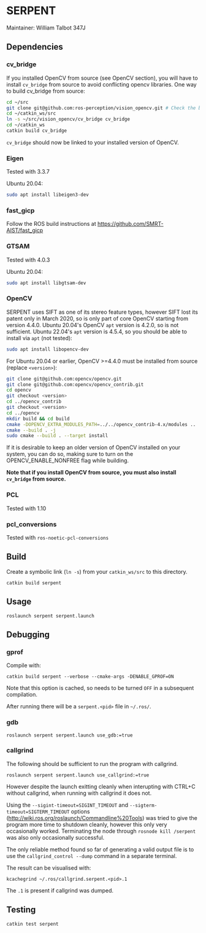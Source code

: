 # SERPENT

Maintainer: William Talbot 347J

## Dependencies

### cv_bridge

If you installed OpenCV from source (see OpenCV section), you will have to install `cv_bridge` from source to avoid conflicting opencv libraries. One way to build cv_bridge from source:
```bash
cd ~/src
git clone git@github.com:ros-perception/vision_opencv.git # Check the branch matches your ROS version
cd ~/catkin_ws/src
ln -s ~/src/vision_opencv/cv_bridge cv_bridge
cd ~/catkin_ws
catkin build cv_bridge
```

`cv_bridge` should now be linked to your installed version of OpenCV.

### Eigen

Tested with 3.3.7

Ubuntu 20.04:
```bash
sudo apt install libeigen3-dev
```

### fast_gicp

Follow the ROS build instructions at https://github.com/SMRT-AIST/fast_gicp

### GTSAM

Tested with 4.0.3

Ubuntu 20.04:
```bash
sudo apt install libgtsam-dev
```

### OpenCV

SERPENT uses SIFT as one of its stereo feature types, however SIFT lost its patent only in March 2020, so is only part of core OpenCV starting from version 4.4.0. Ubuntu 20.04's OpenCV `apt` version is 4.2.0, so is not sufficient. Ubuntu 22.04's `apt` version is 4.5.4, so you should be able to install via `apt` (not tested):
```bash
sudo apt install libopencv-dev
```

For Ubuntu 20.04 or earlier, OpenCV >=4.4.0 must be installed from source (replace `<version>`):
```bash
git clone git@github.com:opencv/opencv.git
git clone git@github.com:opencv/opencv_contrib.git
cd opencv
git checkout <version>
cd ../opencv_contrib
git checkout <version>
cd ../opencv
mkdir build && cd build
cmake -DOPENCV_EXTRA_MODULES_PATH=../../opencv_contrib-4.x/modules ..
cmake --build . -j
sudo cmake --build . --target install
```

If it is desirable to keep an older version of OpenCV installed on your system, you can do so, making sure to turn on the OPENCV_ENABLE_NONFREE flag while building.

**Note that if you install OpenCV from source, you must also install `cv_bridge` from source.**

### PCL

Tested with 1.10

### pcl_conversions

Tested with `ros-noetic-pcl-conversions`

## Build

Create a symbolic link (`ln -s`) from your `catkin_ws/src` to this directory.

```
catkin build serpent
```

## Usage

```
roslaunch serpent serpent.launch
```

## Debugging

### gprof

Compile with:
```
catkin build serpent --verbose --cmake-args -DENABLE_GPROF=ON
```
Note that this option is cached, so needs to be turned `OFF` in a subsequent compilation.

After running there will be a `serpent.<pid>` file in `~/.ros/`.

### gdb

```
roslaunch serpent serpent.launch use_gdb:=true
```

### callgrind

The following should be sufficient to run the program with callgrind.
```
roslaunch serpent serpent.launch use_callgrind:=true
```

However despite the launch exitting cleanly when interupting with CTRL+C without callgrind, when running with callgrind it does not.

Using the `--sigint-timeout=SIGINT_TIMEOUT` and `--sigterm-timeout=SIGTERM_TIMEOUT` options (http://wiki.ros.org/roslaunch/Commandline%20Tools) was tried to give the program more time to shutdown cleanly, however this only very occasionally worked. Terminating the node through `rosnode kill /serpent` was also only occasionally successful.

The only reliable method found so far of generating a valid output file is to use the `callgrind_control --dump` command in a separate terminal.

The result can be visualised with:
```
kcachegrind ~/.ros/callgrind.serpent.<pid>.1
```
The `.1` is present if callgrind was dumped.

## Testing

```
catkin test serpent
```
